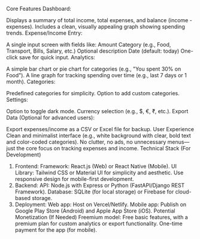 Core Features
Dashboard:

Displays a summary of total income, total expenses, and balance (income - expenses).
Includes a clean, visually appealing graph showing spending trends.
Expense/Income Entry:

A single input screen with fields like:
Amount
Category (e.g., Food, Transport, Bills, Salary, etc.)
Optional description
Date (default: today)
One-click save for quick input.
Analytics:

A simple bar chart or pie chart for categories (e.g., "You spent 30% on Food").
A line graph for tracking spending over time (e.g., last 7 days or 1 month).
Categories:

Predefined categories for simplicity.
Option to add custom categories.
Settings:

Option to toggle dark mode.
Currency selection (e.g., $, €, ₹, etc.).
Export Data (Optional for advanced users):

Export expenses/income as a CSV or Excel file for backup.
User Experience
Clean and minimalist interface (e.g., white background with clear, bold text and color-coded categories).
No clutter, no ads, no unnecessary menus—just the core focus on tracking expenses and income.
Technical Stack (For Development)
1. Frontend:
Framework: React.js (Web) or React Native (Mobile).
UI Library: Tailwind CSS or Material UI for simplicity and aesthetic.
Use responsive design for mobile-first development.
2. Backend:
API: Node.js with Express or Python (FastAPI/Django REST Framework).
Database: SQLite (for local storage) or Firebase for cloud-based storage.
3. Deployment:
Web app: Host on Vercel/Netlify.
Mobile app: Publish on Google Play Store (Android) and Apple App Store (iOS).
Potential Monetization (If Needed)
Freemium model: Free basic features, with a premium plan for custom analytics or export functionality.
One-time payment for the app (for mobile).